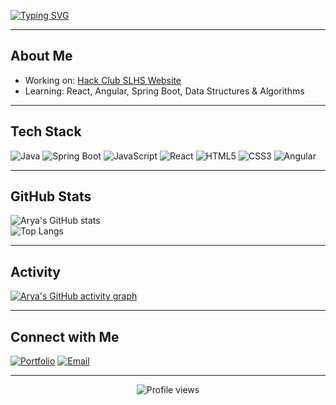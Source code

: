 [![Typing SVG](https://readme-typing-svg.herokuapp.com?font=Fira+Code&weight=500&size=28&pause=1000&color=00F7F7&center=true&vCenter=true&width=800&lines=Hey%2C+I'm+Arya+%F0%9F%91%8B;Competitive+Programmer+%26+Web+Developer;USACO+Silver+%7C+UIL+Medalist;Lifelong+Learner+%26+Problem+Solver)](https://git.io/typing-svg)

---

##  About Me
-  Working on: [Hack Club SLHS Website](https://github.com/EpicGamerGlobal/Arya_Salem09.github.io)
-  Learning: React, Angular, Spring Boot, Data Structures & Algorithms

---

##  Tech Stack
![Java](https://img.shields.io/badge/Java-ED8B00?style=for-the-badge&logo=openjdk&logoColor=white)
![Spring Boot](https://img.shields.io/badge/Spring%20Boot-6DB33F?style=for-the-badge&logo=springboot&logoColor=white)
![JavaScript](https://img.shields.io/badge/JavaScript-323330?style=for-the-badge&logo=javascript&logoColor=F7DF1E)
![React](https://img.shields.io/badge/React-20232A?style=for-the-badge&logo=react&logoColor=61DAFB)
![HTML5](https://img.shields.io/badge/HTML5-E34F26?style=for-the-badge&logo=html5&logoColor=white)
![CSS3](https://img.shields.io/badge/CSS3-1572B6?style=for-the-badge&logo=css3&logoColor=white)
![Angular](https://img.shields.io/badge/Angular-DD0031?style=for-the-badge&logo=angular&logoColor=white)

---

##  GitHub Stats
![Arya's GitHub stats](https://github-readme-stats.vercel.app/api?username=EpicGamerGlobal&show_icons=true&theme=tokyonight)  
![Top Langs](https://github-readme-stats.vercel.app/api/top-langs/?username=EpicGamerGlobal&layout=compact&theme=tokyonight)

---

##  Activity
[![Arya's GitHub activity graph](https://github-readme-activity-graph.vercel.app/graph?username=EpicGamerGlobal&theme=tokyo-night)](https://github.com/ashutosh00710/github-readme-activity-graph)

---

##  Connect with Me
[![Portfolio](https://img.shields.io/badge/Website-000?style=for-the-badge&logo=About.me&logoColor=white)](https://epicgamerglobal.github.io)
[![Email](https://img.shields.io/badge/Email-D14836?style=for-the-badge&logo=gmail&logoColor=white)](mailto:epicgamerglobal@gmail.com)

---

<p align="center">
    <img src="https://komarev.com/ghpvc/?username=EpicGamerGlobal&label=Profile+Views&color=0e75b6&style=flat" alt="Profile views" />
</p>
